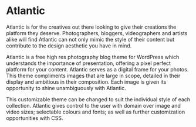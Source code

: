 # Atlantic

Atlantic is for the creatives out there looking to give their creations the platform they deserve. Photographers, bloggers, videographers and artists alike will find Atlantic can not only mimic the style of their content but contribute to the design aesthetic you have in mind.

Atlantic is a free high res photography blog theme for WordPress which understands the importance of presentation, offering a pixel perfect platform for your content. Atlantic serves as a digital frame for your photos. This theme compliments images that are large in scope, detailed in their display and ambitious in their composition. Each image is given its opportunity to shine unambiguously with Atlantic.

This customizable theme can be changed to suit the individual style of each collection. Atlantic gives control to the user with domain over image and video sizes; selectable colours and fonts; as well as further customization opportunities with CSS.

